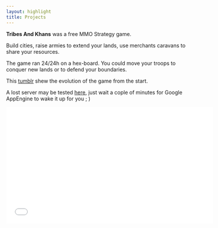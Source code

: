 ```yaml
---
layout: highlight
title: Projects
---
```


**Tribes And Khans** was a free MMO Strategy game.

Build cities, raise armies to extend your lands, use merchants caravans to share your resources.

The game ran 24/24h on a hex-board. You could move your troops to conquer new lands or to defend your boundaries.

This [tumblr](wed) shew the evolution of the game from the start.

A lost server may be tested [here](http://s3.tribes-and-khans.uralys.com/), just wait a cople of minutes for Google AppEngine to wake it up for you ; )


<iframe width="560" height="315" src="//www.youtube.com/embed/4v4_DOWykkw" frameborder="0" allowfullscreen></iframe>
